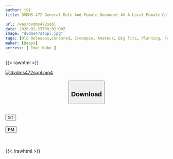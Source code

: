 ```yaml
---
author: j91
title: DVDMS-472 General Male And Female Document AV A Local Female College Student Who Met Using A Matching Application At A Business Trip Destination Was Inexperienced In A G Cup With Sunburn Marks, So It Was A Weekend That I Cummed Out With Raw Fucking

url: /was/dvdms472sopl
date: 2020-02-25T09:02:00Z
image: "dvdms472sopl.jpg"
tags: [Old Releases,Censored, Creampie, Amateur, Big Tits, Planning, Female College Student	]
maker: [Deeps]
actress: [ Imai Kaho ]
---
```



{{< rawhtml >}}

<div class="video" data-videoid="YWaVblDW8dSvvLP">
    <a href="javascript:;">
        <img src="/was/dvdms472sopl/dvdms472sopl.jpg" width="WIDTH" height="HEIGHT" alt="dvdms472sopl.mp4" loading="lazy">
    </a>
</div>

<script type="text/javascript" src="https://j91.asia/asset/on-demand-st.js"></script>

<br>
  <link rel="stylesheet" href="https://j91.asia/asset/bs5.css">
  
  <center>
  <button class="btn btn-primary" type="button" data-bs-toggle="collapse" data-bs-target=".multi-collapse" aria-expanded="false" aria-controls="multiCollapseExample1 multiCollapseExample2"><h2>Download</h2></button></center>
</p>
<div class="row">
  <div class="col">
    <div class="collapse multi-collapse" id="multiCollapseExample1">
      <div class="card card-body">
	      	      <br>
<div class="buttons">  
<a href="https://streamtape.to/v/YWaVblDW8dSvvLP" target="_blank"><button class="btn-hover color-3"><i class="fa fa-download"></i> ST</button></a></div>
    </div>
  </div>
</div>
  <div class="col">
    <div class="collapse multi-collapse" id="multiCollapseExample2">
      <div class="card card-body">
	      <br>
<div class="buttons">
    <a href="https://filemoon.sx/d/ojnctw82c6kn" target="_blank"><button class="btn-hover color-8"><i class="fa fa-download"></i> FM</button></a></div>
<br><br>
      </div>
    </div>
  </div>
</div>

{{< /rawhtml >}}